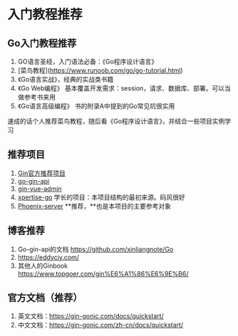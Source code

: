 # 入门教程推荐

## Go入门教程推荐

1. GO语言圣经，入门语法必备：《Go程序设计语言》
2. \[菜鸟教程]\(https://www.runoob.com/go/go-tutorial.html)
3. 《Go语言实战》，经典的实战类书籍
4. 《Go Web编程》 基本覆盖开发需求：session，请求、数据库、部署。可以当做参考书来用
5. 《Go语言高级编程》 书的附录A中提到的Go常见坑很实用

速成的话个人推荐菜鸟教程，随后看《Go程序设计语言》，并结合一些项目实例学习

## 推荐项目

1. [Gin官方推荐项目](https://gin-gonic.com/docs/users/)
2. [go-gin-api](https://github.com/xinliangnote/go-gin-api)
3. [gin-vue-admin](https://github.com/flipped-aurora/gin-vue-admin)
4. [xpertise-go](https://github.com/Coach257/xpertise-go) 学长的项目：本项目结构的最初来源。码风很好
5. [Phoenix-server](https://github.com/phoenix-next/phoenix-server) **推荐，**也是本项目的主要参考对象

## 博客推荐

1. Go-gin-api的文档 https://github.com/xinliangnote/Go
2. https://eddycjy.com/
3. 其他人的Ginbook https://www.topgoer.com/gin%E6%A1%86%E6%9E%B6/

## 官方文档（推荐）

1. 英文文档：https://gin-gonic.com/docs/quickstart/
2. 中文文档：https://gin-gonic.com/zh-cn/docs/quickstart/
